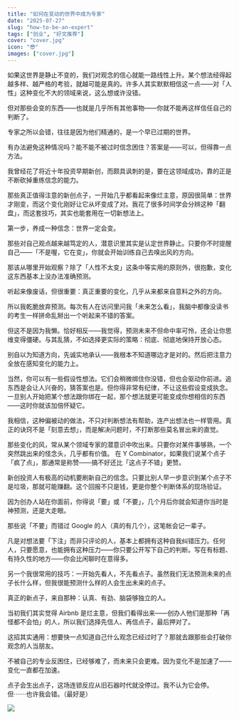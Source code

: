```yaml
---
title: "如何在变动的世界中成为专家"
date: "2025-07-27"
slug: "how-to-be-an-expert"
tags: ["创业", "好文推荐"]
cover: "cover.jpg"
icon: "😎"
images: ["cover.jpg"]
---
```

如果这世界是静止不变的，我们对观念的信心就能一路线性上升。某个想法经得起越多样、越严格的考验，就越可能是真的。许多人其实默默相信这一点——对「人性」这种变化不大的领域来说，这么想或许没错。



但对那些会变的东西——也就是几乎所有其他事物——你就不能再这样信任自己的判断了。



专家之所以会错，往往是因为他们精通的，是一个早已过期的世界。



有办法避免这种情况吗？能不能不被过时信念困住？答案是——可以，但得靠一点方法。



我曾经花了将近十年投资早期新创，而颇具讽刺的是，要在这领域成功，靠的正是不断砍掉重练信念的能力。



那些真正值得注意的新创点子，一开始几乎都看起来像烂主意，原因很简单：世界才刚变，而这个变化刚好让它从坏变成了对。我花了很多时间学会分辨这种「翻盘」，而这套技巧，其实也能套用在一切新想法上。



第一步，养成一种信念：世界一定会变。



那些对自己观点越来越笃定的人，潜意识里其实是认定世界静止。只要你不时提醒自己——「不是喔，它在变」，你就会开始训练自己去嗅出风的方向。



那该从哪里开始观察？除了「人性不太变」这条中等实用的原则外，很抱歉，变化这东西基本上没办法准确预测。



听起来像废话，但很重要：真正重要的变化，几乎从来都来自意料之外的方向。



所以我乾脆放弃预测。每次有人在访问里问我「未来怎么看」，我脑中都像没读书的考生一样拼命乱掰出一个听起来不错的答案。



但这不是因为我懒。恰好相反——我觉得，预测未来不但命中率可怜，还会让你思维变得僵硬。与其乱猜，不如选择更实际的策略：彻底、彻底地保持开放心态。



别自以为知道方向，先诚实地承认——我根本不知道哪边才是对的。然后把注意力全放在感知变化的能力上。



当然，你可以有一些假设性想法。它们会稍微绑住你没错，但也会驱动你前进。追东西是会让人兴奋的，猜答案也是。但你得非常有纪律，不让这些假设变成执念。
一旦别人开始把某个想法跟你绑在一起，那个想法就更可能变成你想相信的东西——这时你就该加倍怀疑它。



我相信，这种偏被动的做法，不只对判断想法有帮助，连产出想法也一样管用。真正的诀窍不是「刻意去想」，而是解决问题时，不打断那些莫名冒出来的直觉。



那些变化的风，常从某个领域专家的潜意识中吹出来。只要你对某件事够熟，一个突然跳出来的怪念头，几乎都有价值。
在 Y Combinator，如果我们说某个点子「疯了点」，那通常是称赞——搞不好还比「这点子不错」更赞。



新创投资人有极高的动机要刷新自己的信念。只要比别人早一步意识到某个点子不是垃圾，那就可能赚翻。这个回报不只是钱，更是你整个判断体系的现场验证。



因为创办人站在你面前，你得说「要」或「不要」，几个月后你就会知道你当时是神预测，还是大走眼。



那些说「不要」而错过 Google 的人（真的有几个），这笔帐会记一辈子。



凡是对想法要「下注」而非只评论的人，基本上都拥有这种自我纠错压力。任何人，只要愿意，也能拥有这种压力——你只要公开写下自己的判断。写在有标题、有持久性的地方——你会比闲聊时在意得多。



另一个我很常用的技巧：一开始先看人，不先看点子。虽然我们无法预测未来的点子长什么样，但我很能预测什么样的人会生出未来的点子。



真正的新点子，来自那种：认真、有劲、脑袋够独立的人。



当初我们其实觉得 Airbnb 是烂主意，但我们看得出来——创办人他们是那种「再怪都不会怕」的人，所以我们选择先信人、再信点子，最后押对了。



这招其实通用：想要快一点知道自己什么观念已经过时了？那就去跟那些会打破你观念的人当朋友。



不被自己的专业反困住，已经够难了，而未来只会更难。因为变化不是加速了——变化一直都在加速。



点子会生出点子，这场连锁反应从旧石器时代就没停过。我不认为它会停。
但⋯⋯也许我会错。（最好是）




![](https://prod-files-secure.s3.us-west-2.amazonaws.com/112d0858-5090-4d34-a606-b75eb8d65fd2/46476355-9cf3-4e99-9b7a-3531bc426380/1000202064.png?X-Amz-Algorithm=AWS4-HMAC-SHA256&X-Amz-Content-Sha256=UNSIGNED-PAYLOAD&X-Amz-Credential=ASIAZI2LB466TUH7GKHU%2F20251024%2Fus-west-2%2Fs3%2Faws4_request&X-Amz-Date=20251024T101526Z&X-Amz-Expires=3600&X-Amz-Security-Token=IQoJb3JpZ2luX2VjEKL%2F%2F%2F%2F%2F%2F%2F%2F%2F%2FwEaCXVzLXdlc3QtMiJHMEUCID%2FlZdfpL80VkZJ04NzWUmMhbeF%2FT%2B5hi1WqPZ6yR%2FpOAiEAkpZG1PHRgX44N2UgBnGa6XYKzk7922CmkswugodlbEgq%2FwMIWxAAGgw2Mzc0MjMxODM4MDUiDFmmx58m4b32DNCXhyrcA61NMnNQjeZjTxYggyeBTWI8O7XsaEUu8ZFYc7yfcA4LOFnz9m%2BmPIcIQuS%2F6%2BautsfV5vRi%2FpMbodkhJxBlFwVh1uRBEK%2Bv%2BjDDlT1Gg8FsfzIwL277Nrg9aj6%2B4b5uJZYO65SQRuk%2BKLQgdz20adhLlW7TqEP73OtYTVJdaXbRQudvJ7nxcoxKc%2FpZVWkXt07DLyHjTeYvZvPKEzPwmyUSclwmO%2FtGjtdrPPEIQFdP%2Bi%2F8h9cXq3%2FKpC58qzPceIEA92%2Bud2P6ovLzUPKTFVadMuvki%2FnpXw4a6uJ4J0X4KN9Lky9p731Icwwr9wkocoYM6ouDi3D0EH2mSpKiriGEnTJuf5MITo2JW589do8LRne8JubLc6uK8rXvSN%2F6PQPX3jtJm2JxQuJH6wc%2BexhkURAllvUzDS9E2PCm3MP51%2B5KK7Uz3c14fcErsfQHS6sdwtoksrhwBYglmWn6qslK0p9pn4Z4TYIJb6%2FXGyg7u16saW30BROCZh%2Fgf1JAWUnCJwHwa9I%2BlldPQWKcpv9csC1lP1PevqvVLbiDi4MK1s18YFQeC%2BGG94ZVvVCGd5uEbEMhuTtpKqpvAcHpGI%2FnsCN%2FXHmQL4dLCmHAbaYZSdgT3FD3TibGPP1rMLOe7ccGOqUBJq%2BSlpmJmD4NPeXHdvcXMA9duLv%2BBlANY8vkllGHCj6OnuVSIgDf29mtecuSwt5PlNeChfbwCF%2BUpzQJdI%2FTsOXLRg5vNWOdTbA2eU6eZ82KCk0E6ioJ3OZMnDM6zbJNUOmXbUmuS3S9BeAnZXStV866FMvgcAdL3kdhCsk8p99Mnp2ArJ87u2atTOfnLFoT2TKw5mF%2BVtGir2r74aY20SBaPGg5&X-Amz-Signature=4273ebff3c66f72f26f48c3a8680ef15d70bbca1f9afd705afca369db6035bf1&X-Amz-SignedHeaders=host&x-amz-checksum-mode=ENABLED&x-id=GetObject)

